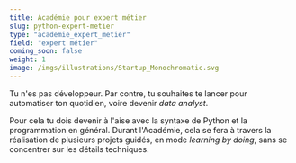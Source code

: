 ```yaml
---
title: Académie pour expert métier
slug: python-expert-metier
type: "academie_expert_metier"
field: "expert métier"
coming_soon: false
weight: 1
image: /imgs/illustrations/Startup_Monochromatic.svg
---
```


Tu n'es pas développeur. Par contre, tu souhaites te lancer pour automatiser ton quotidien, voire devenir *data analyst*.

Pour cela tu dois devenir à l'aise avec la syntaxe de Python et la programmation en général. Durant l'Académie, cela se
fera à travers la réalisation de plusieurs projets guidés, en mode *learning by doing*, sans se concentrer sur les
détails techniques.